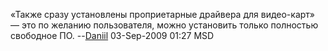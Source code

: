 «Также сразу установлены проприетарные драйвера для видео-карт» — это по
желанию пользователя, можно установить только полностью свободное ПО.
--[Daniil](User:guitarist "wikilink") 03-Sep-2009 01:27 MSD
